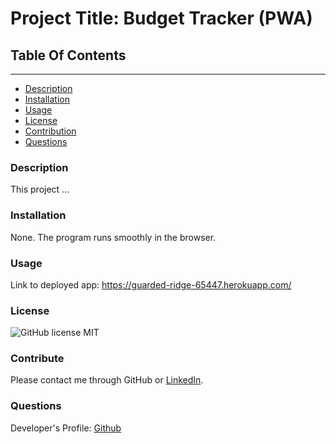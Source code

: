 
# Project Title: Budget Tracker (PWA)

## Table Of Contents
----------------------
* [Description](#description)
* [Installation](#installation)
* [Usage](#usage)
* [License](#license)
* [Contribution](#contribution)
* [Questions](#questions)



### Description
This project ...

### Installation
None. The program runs smoothly in the browser. 

### Usage
Link to deployed app: https://guarded-ridge-65447.herokuapp.com/ 

### License
![GitHub license](https://img.shields.io/badge/license-MIT-green.svg)
MIT

### Contribute
Please contact me through GitHub or [LinkedIn](https://www.linkedin.com/in/noorullah-wardak-b35b1a23a?trk=public_profile_samename-profile). 

### Questions
Developer's Profile:
[Github](https://github.com/786-go)
